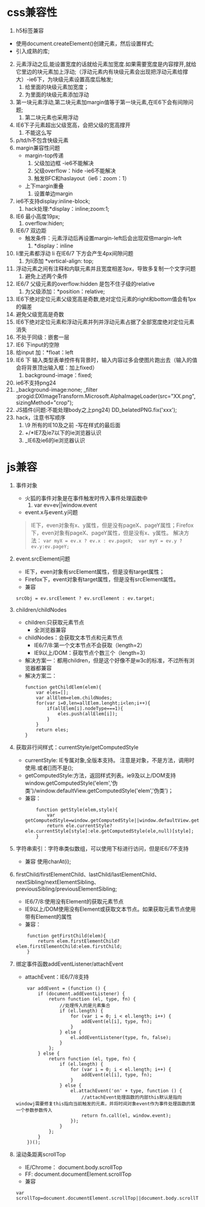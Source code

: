 # css兼容性
1. h5标签兼容
  + 使用document.createElement()创建元素，然后设置样式;
  + 引入成熟的库;
2. 元素浮动之后,能设置宽度的话就给元素加宽度.如果需要宽度是内容撑开,就给它里边的块元素加上浮动;（浮动元素内有块级元素会出现把浮动元素给撑大）-ie6下，为块级元素设置高度后触发;
	1. 给里面的块级元素加宽度；
	2. 为里面的块级元素添加浮动
3. 第一块元素浮动,第二块元素加margin值等于第一块元素,在IE6下会有间隙问题;	
	1. 第二块元素也采用浮动
4. IE6下子元素超出父级宽高，会把父级的宽高撑开
	1. 不能这么写
5. p/td/h不包含快级元素
6. margin兼容性问题
	+ margin-top传递
		1. 父级加边框 -ie6不能解决
		2. 父级overflow：hide -ie6不能解决
		3. 触发BFC和haslayout（ie6：zoom：1）
	+ 上下margin重叠
		1. 设置单边margin	
7. ie6不支持display:inline-block;
	1. hack处理:*display：inline;zoom:1;
8. IE6 最小高度19px;
	1. overflow:hiden;
9. IE6/7 双边距
	+ 触发条件：元素浮动后再设置margin-left后会出现双倍margin-left
		1. *display：inline
10. li里元素都浮动 li 在IE6/7  下方会产生4px间隙问题
	1. 为li添加	*vertical-align: top;
11. 浮动元素之间有注释和内联元素并且宽度相差3px，导致多复制一个文字问题
	1. 避免上述两个条件
12. IE6/7 父级元素的overflow:hidden 是包不住子级的relative
	1. 为父级添加：*position：relative;
13. IE6下绝对定位元素父级宽高是奇数,绝对定位元素的right和bottom值会有1px的偏差
 1. 避免父级宽高是奇数
14. IE6下绝对定位元素和浮动元素并列并浮动元素占据了全部宽度绝对定位元素消失
 1. 不处于同级：嵌套一层
15. IE6 下input的空隙
 1. 给input 加：*float：left
16. IE6 下 输入类型表单控件有背景时，输入内容过多会使图片跑出去（输入的值会将背景顶出输入框：加上fixed）
	1. background-image：fixed;
17. ie6不支持png24
 1. _background-image:none;
 _filter :progid:DXImageTransform.Microsoft.AlphaImageLoader(src="XX.png", sizingMethod="crop");
 2. JS插件(问题:不能处理body之上png24)
	DD_belatedPNG.fix('xxx');
18. hack，注意书写顺序
	1. \9 所有的IE10及之前 -写在样式的最后面
	2.	+/*IE7及ie7以下的ie浏览器认识	
	3. _IE6及ie6的ie浏览器认识

# js兼容
1. 事件对象	
	+ 火狐的事件对象是在事件触发时传入事件处理函数中
		1. var ev=ev||window.event
	+ event.x与event.y问题
	> IE下，even对象有x、y属性，但是没有pageX、pageY属性；Firefox下，even对象有pageX、pageY属性，但是没有x、y属性。 
		解决方法：
		```
		var myX = ev.x ? ev.x : ev.pageX; 
		var myY = ev.y ? ev.y:ev.pageY;
		```
2. event.srcElement问题 
	+ IE下，even对象有srcElement属性，但是没有target属性；
	+ Firefox下，event对象有target属性，但是没有srcElement属性。 
	+ 兼容
	```
	srcObj = ev.srcElement ? ev.srcElement : ev.target; 
	``` 
3. children/childNodes
	+ children:只获取元素节点
		* 全浏览器兼容
	+ childNodes：会获取文本节点和元素节点
		* IE6/7/8:第一个文本节点不会获取（length=2）
		* IE9以上/DOM：获取节点个数三个（length=3）
	+ 解决方案一：都用children，但是这个好像不是w3c的标准，不过所有浏览器都兼容
	+ 解决方案二：
		```
		function getChildElem(elem){
			var eles=[];
			var allElem=elem.childNodes;
			for(var i=0,len=allElem.lenght;i<len;i++){
				if(allElem[i].nodeType===1){
					eles.push(allElem[i]);
				}
			}
			return eles;
		}

		```
4. 获取非行间样式：currentStyle/getComputedStyle
	+ currentStyle: IE专属对象,全版本支持。  注意是对象，不是方法，调用时使用.或者[]而不是();
	+ getComputedStyle:方法，返回样式列表。ie9及以上/DOM支持 window.getComputedStyle('elem','伪类')/window.defaultView.getComputedStyle('elem','伪类')；
	+  兼容：
		```
			function getStyle(elem,style){
				var getComputedStyle=window.getComputedStyle||window.defaultView.getComputedStyle;
				return ele.currentStyle?ele.currentStyle[style]:ele.getComputedStyle(ele,null)[style];
			}
		```
5. 字符串索引：字符串类似数组，可以使用下标进行访问，但是IE6/7不支持
	+ 兼容 使用charAt(i);
6.  firstChild/firstElementChild、lastChild/lastElementChild、nextSibling/nextElementSibling、previousSibling/previousElementSibling;
	+ IE6/7/8:使用没有Element的获取元素节点
	+ IE9以上/DOM使用没有Element或获取文本节点。如果获取元素节点使用带有Element的属性
	+ 兼容：
	```
		function getFirstChild(elem){
			return elem.firstElementChild?elem.firstElementChild:elem.firstChild;
		}

	```
7. 绑定事件函数addEventListener/attachEvent
	+ attachEvent：IE6/7/8支持

	```
		var addEvent = (function () {
			if (document.addEventListener) {
				return function (el, type, fn) {
					//处理传入的是元素集合
					if (el.length) {
						for (var i = 0; i < el.length; i++) {
							addEvent(el[i], type, fn);
						}
					} else {
						el.addEventListener(type, fn, false);
					}
				};
			} else {
				return function (el, type, fn) {
					if (el.length) {
						for (var i = 0; i < el.length; i++) {
							addEvent(el[i], type, fn);
						}
					} else {
						el.attachEvent('on' + type, function () {
							//attachEvent处理函数的内部this默认是指向windowj需要修复this指向当前触发的元素，并将时间对象event作为事件处理函数的第一个参数参数传入
							return fn.call(el, window.event);
						});
					}
				};
			}
		})();
	```
8. 滚动条距离scrollTop
	+ IE/Chrome： document.body.scrollTop
	+  FF: document.documentElement.scrollTop
	+ 兼容
	```
	var scrollTop=document.documentElement.scrollTop||document.body.scrollTop
	```


